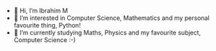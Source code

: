 - 👋 Hi, I’m Ibrahim M
- 👀 I’m interested in Computer Science, Mathematics and my personal favourite thing, Python!
- 🌱 I’m currently studying Maths, Physics and my favourite subject, Computer Science :-)

<!---
Ibi-M/Ibi-M is a ✨ special ✨ repository because its `README.md` (this file) appears on your GitHub profile.
You can click the Preview link to take a look at your changes.
--->
